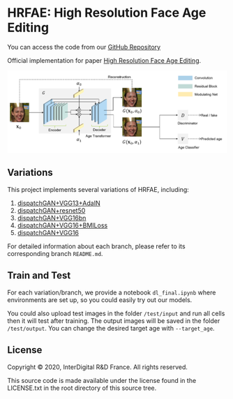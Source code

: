 # HRFAE: High Resolution Face Age Editing

You can access the code from our [GitHub Repository](https://github.com/jjjjjjjoanna/DL_Final)

Official implementation for paper [High Resolution Face Age Editing](https://arxiv.org/pdf/2005.04410.pdf).

![Teaser image](./arch.png)

## Variations

This project implements several variations of HRFAE, including:

1. [dispatchGAN+VGG13+AdaIN](https://github.com/jjjjjjjoanna/DL_Final/tree/dispatchGAN%2BVGG13%2BAdaIN)
2. [dispatchGAN+resnet50](https://github.com/jjjjjjjoanna/DL_Final/tree/dispatchGAN%2Bresnet50)
3. [dispatchGAN+VGG16bn](https://github.com/jjjjjjjoanna/DL_Final/tree/dispatchGAN%2BVGG16bn)
4. [dispatchGAN+VGG16+BMILoss](https://github.com/jjjjjjjoanna/DL_Final/tree/dispatchGAN%2BVGG16%2BMILoss)
5. [dispatchGAN+VGG16](https://github.com/jjjjjjjoanna/DL_Final/tree/dispatchGAN%2BVGG16)

For detailed information about each branch, please refer to its corresponding branch `README.md`.

## Train and Test

For each variation/branch, we provide a notebook `dl_final.ipynb` where environments are set up, so you could easily try out our models.

You could also upload test images in the folder `/test/input` and run all cells then it will test after training. The output images will be saved in the folder `/test/output`. You can change the desired target age with `--target_age`.


## License

Copyright © 2020, InterDigital R&D France. All rights reserved.

This source code is made available under the license found in the LICENSE.txt in the root directory of this source tree.





